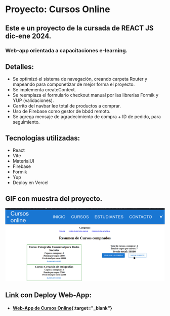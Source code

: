 # Proyecto: Cursos Online

## Este e un proyecto de la cursada de REACT JS dic-ene 2024.

### Web-app orientada a capacitaciones e-learning.

## Detalles:

- Se optimizó el sistema de navegación, creando carpeta Router y mapeando para componetizar de mejor forma el proyecto.
- Se implementa createContext.
- Se reemplaza el formulario checkout manual por las librerías Formik y YUP (validaciones).
- Carrito del navbar lee total de productos a comprar.
- Uso de Firebase como gestor de bbdd remoto.
- Se agrega mensaje de agradecimiento de compra + ID de pedido, para seguimiento.

## Tecnologías utilizadas:

- React
- Vite
- MaterialUI
- Firebase
- Formik
- Yup
- Deploy en Vercel

## GIF con muestra del proyecto.

[![Entrega Final (GIF)](https://raw.githubusercontent.com/santoleal/cursosOnline-REACTproject/main/public/tercera_Entrega_Final_REACT.gif "Entrega Final (GIF)")](httphttps://raw.githubusercontent.com/santoleal/cursosOnline-REACTproject/main/public/tercera_Entrega_Final_REACT.gif:// "Entrega Final (GIF)")

## Link con Deploy Web-App:

- #### [Web-App de Cursos Online](https://cursos-online-reac-tproject.vercel.app){:target="_blank"}

